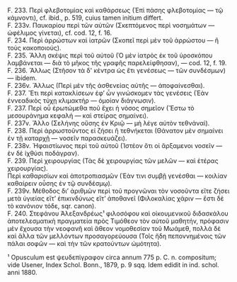 F. 233. Περὶ φλεβοτομίας καὶ καθάρσεως (Ἐπὶ πάσης φλεβοτομίας — τῷ κάμνοντι), cf. ibid., p. 519, cuius tamen initium differt.  
F. 233v. Παυκαρίου περὶ τῶν αὐτῶν (Σκεπτόμενος περὶ νοσημάτων — ὠφέλιμος γίνεται), cf. cod. 12, f. 16.  
F. 234. Περὶ ἀρρώστων καὶ ἰατρῶν (Σκοπεῖ περὶ μὲν τοῦ ἀρρώστου — ἢ τοὺς κακοποιούς).  
F. 235. Ἄλλη σκέψις περὶ τοῦ αὐτοῦ (Ὁ μὲν ἰατρὸς ἐκ τοῦ ὑροσκόπου λαμβάνεται — διὰ τὸ μῆκος τῆς γραφῆς παρελείφθησαν), — cod. 12, f. 19.  
F. 236. Ἄλλως (Στῆσον τὰ δ' κέντρα ὡς ἔτι γενέσεως — τῶν συνδέσμων) — ibidem.  
F. 236v. Ἄλλως (Περὶ μὲν τῆς ἀσθενείας αὐτῆς — ἀποφαίνεσθαι).  
F. 237. Ἔτι περὶ κατακλίσεων ἐφ’ ὧν γινώσκομεν τὰς γενέσεις (Ἐὰν ἐννεαδικὸς τύχῃ κλιμακτήρ — ὁμοίαν διάγνωσιν).  
F. 237. Περὶ οὗ ἐρωτώμεθα ποῦ ἔχει ἡ νόσος σημεῖον (Ἔστω τὸ μεσουράνημα κεφαλή — καὶ στείρας σημαίνει).  
F. 237v. Ἄλλο (Σελήνης οὔσης ἐν Κριῷ — μὴ λέγε αὐτὸν τεθνάναί).  
F. 238. Περὶ ἀρρωστοῦντος εἰ ζήσει ἢ τεθνήκεται (Θάνατον μὲν σημαίνει ἐν τῇ καταρχῇ — νοσεῖν παρασκευάζει).  
F. 238v. Ἡφαιστίωνος περὶ τοῦ αὐτοῦ (Ἰστέον ὅτι οἱ ἄρξαμενοι νοσεῖν — ἐν δὲ ἰχθύσι ποδάγραν).  
F. 239. Περὶ χειρουργίας (Τὰς δὲ χειρουργίας τῶν μελῶν — καὶ ἑτέρας χειρουργίας).  
Περὶ καθαρισίων καὶ ἀποτροπιασμῶν (Ἐὰν τινι συμβῇ γενέσθαι — κοιλίαν καθαίρειν οὖσης ἐν τῷ συνδέσμῳ).  
F. 239v. Μέθοδος δι’ ἀριθμῶν περὶ τοῦ προγνῶναι τὸν νοσοῦντα εἴτε ζήσει μετὰ ὑγιείας εἴτ’ ἐπικινδύνως εἴτ’ ἀποθανεῖ (Φιλοκαλίας χάριν — ἔστι δὲ τὸ κανόνιον τόδε, sqr. canon).  
F. 240. Στεφάνου Ἀλεξανδρέως¹ φιλοσόφου καὶ οἰκουμενικοῦ διδασκάλου ἀποτελεσματικὴ πραγματεία πρὸς Τιμόθεον τὸν αὐτοῦ μαθητήν, πρόφασιν μὲν ἔχουσα τὴν νεοφανῆ καὶ ἄθεον νομοθεσίαν τοῦ Μωάμεθ, πολλά δὲ καὶ ἄλλα τῶν μελλόντων προσαγορεύουσα (Τοῖς ἤδη πεποννημένοις τῶν πάλαι σοφῶν — καὶ τὴν τῶν κρατούντων ὠμότητα).

¹ Opusculum est ψευδεπίγραφον circa annum 775 p. C. n. compositum; vide Usener, Index Schol. Bonn., 1879, p. 9 sqq. Idem edidit in ind. schol. anni 1880.